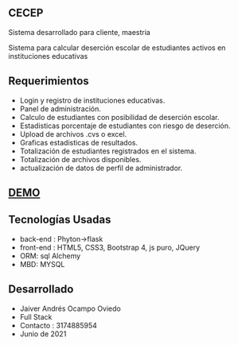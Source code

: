 ## CECEP

Sistema desarrollado para cliente, maestria

Sistema para calcular deserción escolar de estudiantes activos en instituciones educativas

## Requerimientos

* Login y registro de instituciones educativas.
* Panel de administración.
* Calculo de estudiantes con posibilidad de deserción escolar.
* Estadisticas porcentaje de estudiantes con riesgo de deserción.
* Upload de archivos .cvs  o excel.
* Graficas estadisticas de resultados.
* Totalización de estudiantes registrados en el sistema.
* Totalización de archivos disponibles.
* actualización de datos de perfil de administrador.

## <a href="https://www.youtube.com/watch?v=0ymLNJsQ8IQ">DEMO</a>

## Tecnologías Usadas
* back-end  : Phyton->flask
* front-end : HTML5, CSS3, Bootstrap 4, js puro, JQuery
* ORM: sql Alchemy
* MBD: MYSQL

## Desarrollado
* Jaiver Andrés Ocampo Oviedo
* Full Stack
* Contacto : 3174885954
* Junio de 2021
